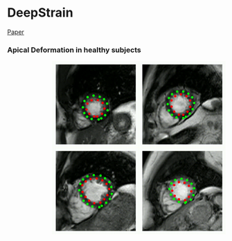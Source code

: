 # DeepStrain
[Paper](https://www.frontiersin.org/articles/10.3389/fcvm.2021.730316/full)

### Apical Deformation in healthy subjects 
<p float="left">
  <img src='healthy_apical_deformation/video_1.gif' align="right" width=200>
  <img src='healthy_apical_deformation/video_11.gif' align="right" width=200>
  <img src='healthy_apical_deformation/video_21.gif' align="right" width=200>
  <img src='healthy_apical_deformation/video_31.gif' align="right" width=200>
</p>

